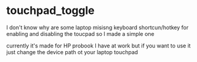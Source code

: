 # touchpad_toggle

I don't know why are some laptop misisng keyboard shortcun/hotkey for enabling and disabling the toucpad so I made a simple one

currently it's made for HP probook I have at work but if you want to use it just change the device path ot your laptop touchpad
